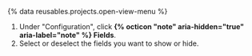 {% data reusables.projects.open-view-menu %}
1. Under "Configuration", click **{% octicon "note" aria-hidden="true" aria-label="note" %} Fields**.
1. Select or deselect the fields you want to show or hide.
